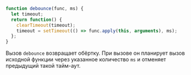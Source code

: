 ```js demo
function debounce(func, ms) {
  let timeout;
  return function() {
    clearTimeout(timeout);
    timeout = setTimeout(() => func.apply(this, arguments), ms);
  };
}

```

Вызов `debounce` возвращает обёртку. При вызове он планирует вызов исходной функции через указанное количество `ms` и отменяет предыдущий такой тайм-аут.